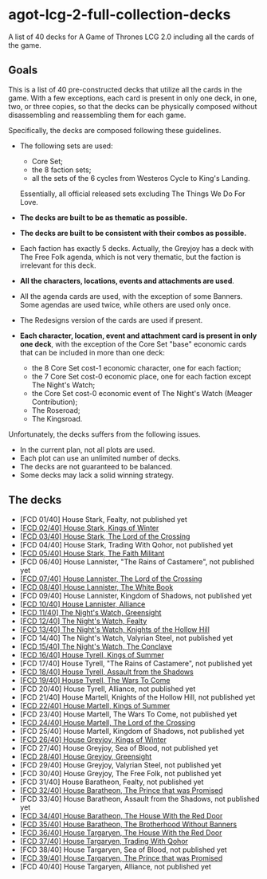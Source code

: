 # agot-lcg-2-full-collection-decks
A list of 40 decks for A Game of Thrones LCG 2.0 including all the cards of the game.

## Goals

This is a list of 40 pre-constructed decks that utilize all the cards in the game. With a few exceptions, each card is present in only one deck, in one, two, or three copies, so that the decks can be physically composed without disassembling and reassembling them for each game.

Specifically, the decks are composed following these guidelines.

- The following sets are used:
  - Core Set;
  - the 8 faction sets;
  - all the sets of the 6 cycles from Westeros Cycle to King's Landing.
  
  Essentially, all official released sets excluding The Things We Do For Love.

- **The decks are built to be as thematic as possible.**

- **The decks are built to be consistent with their combos as possible.**

- Each faction has exactly 5 decks. Actually, the Greyjoy has a deck with The Free Folk agenda, which is not very thematic, but the faction is irrelevant for this deck.

- **All the characters, locations, events and attachments are used**.

- All the agenda cards are used, with the exception of some Banners. Some agendas are used twice, while others are used only once.

- The Redesigns version of the cards are used if present.

- **Each character, location, event and attachment card is present in only one deck**, with the exception of the Core Set "base" economic cards that can be included in more than one deck:
  - the 8 Core Set cost-1 economic character, one for each faction;
  - the 7 Core Set cost-0 economic place, one for each faction except The Night's Watch;
  - the Core Set cost-0 economic event of The Night's Watch (Meager Contribution);
  - The Roseroad;
  - The Kingsroad.

Unfortunately, the decks suffers from the following issues.
- In the current plan, not all plots are used.
- Each plot can use an unlimited number of decks.
- The decks are not guaranteed to be balanced.
- Some decks may lack a solid winning strategy. 

## The decks
- [FCD 01/40] House Stark, Fealty, not published yet
- [[FCD 02/40] House Stark, Kings of Winter](https://thronesdb.com/decklist/view/15769/fcd-02-40-house-stark-kings-of-winter-1.0)
- [[FCD 03/40] House Stark, The Lord of the Crossing](https://thronesdb.com/decklist/view/15768/fcd-03-40-house-stark-the-lord-of-the-crossing-1.0)
- [FCD 04/40] House Stark, Trading With Qohor, not published yet
- [[FCD 05/40] House Stark, The Faith Militant](https://thronesdb.com/decklist/view/15763/fcd-05-40-house-stark-the-faith-militant-1.0)
- [FCD 06/40] House Lannister, "The Rains of Castamere", not published yet
- [[FCD 07/40] House Lannister, The Lord of the Crossing](https://thronesdb.com/decklist/view/15777/fcd-07-40-house-lannister-the-lord-of-the-crossing-1.0)
- [[FCD 08/40] House Lannister, The White Book](https://thronesdb.com/decklist/view/15764/fcd-08-40-house-lannister-the-white-book-1.0)
- [FCD 09/40] House Lannister, Kingdom of Shadows, not published yet
- [[FCD 10/40] House Lannister, Alliance](https://thronesdb.com/decklist/view/15771/fcd-10-40-house-lannister-alliance-1.0)
- [[FCD 11/40] The Night's Watch, Greensight](https://thronesdb.com/decklist/view/15761/fcd-11-40-the-night-s-watch-greensight-1.0)
- [[FCD 12/40] The Night's Watch, Fealty](https://thronesdb.com/decklist/view/15772/fcd-12-40-the-night-s-watch-fealty-1.0)
- [[FCD 13/40] The Night's Watch, Knights of the Hollow Hill](https://thronesdb.com/decklist/view/15779/fcd-13-40-the-night-s-watch-knights-of-the-hollow-hill-1.0)
- [FCD 14/40] The Night's Watch, Valyrian Steel, not published yet
- [[FCD 15/40] The Night's Watch, The Conclave](https://thronesdb.com/decklist/view/15774/fcd-15-40-the-night-s-watch-the-conclave-1.0)
- [[FCD 16/40] House Tyrell, Kings of Summer](https://thronesdb.com/decklist/view/15776/fcd-16-40-house-tyrell-kings-of-summer-1.0)
- [FCD 17/40] House Tyrell, "The Rains of Castamere", not published yet
- [[FCD 18/40] House Tyrell, Assault from the Shadows](https://thronesdb.com/decklist/view/15767/fcd-18-40-house-tyrell-assault-from-the-shadows-1.0)
- [[FCD 19/40] House Tyrell, The Wars To Come](https://thronesdb.com/decklist/view/15760/fcd-19-40-house-tyrell-the-wars-to-come-1.0)
- [FCD 20/40] House Tyrell, Alliance, not published yet
- [FCD 21/40] House Martell, Knights of the Hollow Hill, not published yet
- [[FCD 22/40] House Martell, Kings of Summer](https://thronesdb.com/decklist/view/15770/fcd-22-40-house-martell-kings-of-summer-1.0)
- [FCD 23/40] House Martell, The Wars To Come, not published yet
- [[FCD 24/40] House Martell, The Lord of the Crossing](https://thronesdb.com/decklist/view/15765/fcd-24-40-house-martell-the-lord-of-the-crossing-1.0)
- [FCD 25/40] House Martell, Kingdom of Shadows, not published yet
- [[FCD 26/40] House Greyjoy, Kings of Winter](https://thronesdb.com/decklist/view/15778/fcd-26-40-house-greyjoy-kings-of-winter-1.0)
- [FCD 27/40] House Greyjoy, Sea of Blood, not published yet
- [[FCD 28/40] House Greyjoy, Greensight](https://thronesdb.com/decklist/view/15762/fcd-28-40-house-greyjoy-greensight-1.0)
- [FCD 29/40] House Greyjoy, Valyrian Steel, not published yet
- [FCD 30/40] House Greyjoy, The Free Folk, not published yet
- [FCD 31/40] House Baratheon, Fealty, not published yet
- [[FCD 32/40] House Baratheon, The Prince that was Promised](https://thronesdb.com/decklist/view/15775/fcd-32-40-house-baratheon-the-prince-that-was-promised-1.0)
- [FCD 33/40] House Baratheon, Assault from the Shadows, not published yet
- [[FCD 34/40] House Baratheon, The House With the Red Door](https://thronesdb.com/decklist/view/15766/fcd-34-40-house-baratheon-the-house-with-the-red-door-1.0)
- [[FCD 35/40] House Baratheon, The Brotherhood Without Banners](https://thronesdb.com/decklist/view/15773/fcd-35-40-house-baratheon-the-brotherhood-without-banners-1.0)
- [[FCD 36/40] House Targaryen, The House With the Red Door](https://thronesdb.com/decklist/view/15781/fcd-36-40-house-targaryen-the-house-with-the-red-door-1.0)
- [[FCD 37/40] House Targaryen, Trading With Qohor](https://thronesdb.com/decklist/view/15780/fcd-37-40-house-targaryen-trading-with-qohor-1.0)
- [FCD 38/40] House Targaryen, Sea of Blood, not published yet
- [[FCD 39/40] House Targaryen, The Prince that was Promised](https://thronesdb.com/decklist/view/15782/fcd-39-40-house-targaryen-the-prince-that-was-promised-1.0)
- [FCD 40/40] House Targaryen, Alliance, not published yet
   
